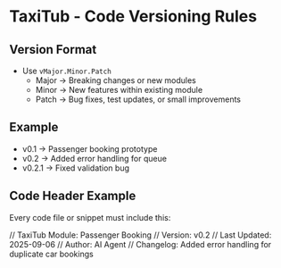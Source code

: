 # TaxiTub - Code Versioning Rules

## Version Format
- Use `vMajor.Minor.Patch`
  - Major → Breaking changes or new modules
  - Minor → New features within existing module
  - Patch → Bug fixes, test updates, or small improvements

## Example
- v0.1 → Passenger booking prototype
- v0.2 → Added error handling for queue
- v0.2.1 → Fixed validation bug

## Code Header Example
Every code file or snippet must include this:

// TaxiTub Module: Passenger Booking
// Version: v0.2
// Last Updated: 2025-09-06
// Author: AI Agent
// Changelog: Added error handling for duplicate car bookings
